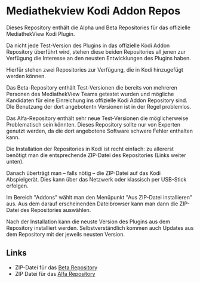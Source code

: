 Mediathekview Kodi Addon Repos
==============================

Dieses Repository enthält die Alpha und Beta Repositories für
das offizielle MediathekView Kodi Plugin.

Da nicht jede Test-Version des Plugins in das offizielle Kodi
Addon Repository überführt wird, stehen diese beiden Repositories
all jenen zur Verfügung die Interesse an den neusten Entwicklungen
des Plugins haben.

Hierfür stehen zwei Repositories zur Verfügung, die in Kodi hinzugefügt
werden können.

Das Beta-Repository enthält Test-Versionen die bereits von mehreren
Personen des MediathekView Teams getestet wurden und mögliche Kandidaten
für eine Einreichung ins offizielle Kodi Addon Repository sind. DIe
Benutzung der dort angebotentn Versionen ist in der Regel problemlos.

Das Alfa-Repository enthält sehr neue Test-Versionen die möglicherweise
Problematisch sein könnten. Dieses Repository sollte nur von Experten
genutzt werden, da die dort angebotene Software schwere Fehler enthalten
kann.

Die Installation der Repositories in Kodi ist recht einfach: zu allererst
benötigt man die entsprechende ZIP-Datei des Repositories (Links weiter unten).

Danach überträgt man – falls nötig – die ZIP-Datei auf das Kodi
Abspielgerät. Dies kann über das Netzwerk oder klassisch per USB-Stick
erfolgen.

Im Bereich "Addons" wählt man den Menüpunkt "Aus ZIP-Datei installieren"
aus. Aus dem darauf erscheinenden Dateibrowser kann man dann die ZIP-Datei
des Repositories auswählen.

Nach der Installation kann die neuste Version des Plugins aus dem
Repository installiert werden. Selbstverständlich kommen auch Updates
aus dem Repository mit der jeweils neusten Version.

Links
-----

* ZIP-Datei für das [Beta Repository][1]
* ZIP Datei für das [Alfa Repository][2]

[1]: https://kodirepo.mediathekview.de/repo-beta/repository.mediathekview-beta
[2]: https://kodirepo.mediathekview.de/repo-alfa/repository.mediathekview-alfa